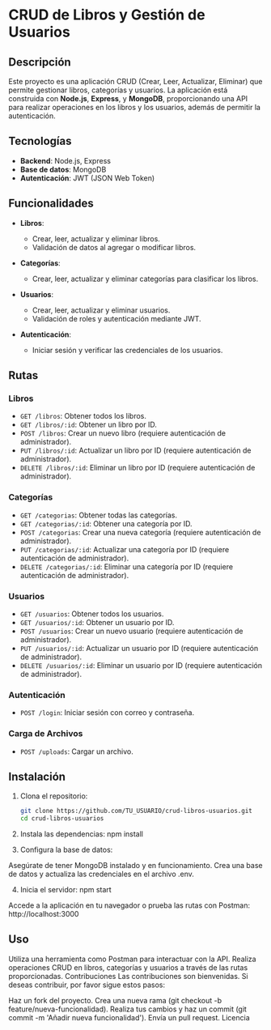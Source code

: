 # CRUD de Libros y Gestión de Usuarios

## Descripción

Este proyecto es una aplicación CRUD (Crear, Leer, Actualizar, Eliminar) que permite gestionar libros, categorías y usuarios. La aplicación está construida con **Node.js**, **Express**, y **MongoDB**, proporcionando una API para realizar operaciones en los libros y los usuarios, además de permitir la autenticación.

## Tecnologías

- **Backend**: Node.js, Express
- **Base de datos**: MongoDB
- **Autenticación**: JWT (JSON Web Token)

## Funcionalidades

- **Libros**:
  - Crear, leer, actualizar y eliminar libros.
  - Validación de datos al agregar o modificar libros.

- **Categorías**:
  - Crear, leer, actualizar y eliminar categorías para clasificar los libros.

- **Usuarios**:
  - Crear, leer, actualizar y eliminar usuarios.
  - Validación de roles y autenticación mediante JWT.

- **Autenticación**:
  - Iniciar sesión y verificar las credenciales de los usuarios.

## Rutas

### Libros

- `GET /libros`: Obtener todos los libros.
- `GET /libros/:id`: Obtener un libro por ID.
- `POST /libros`: Crear un nuevo libro (requiere autenticación de administrador).
- `PUT /libros/:id`: Actualizar un libro por ID (requiere autenticación de administrador).
- `DELETE /libros/:id`: Eliminar un libro por ID (requiere autenticación de administrador).

### Categorías

- `GET /categorias`: Obtener todas las categorías.
- `GET /categorias/:id`: Obtener una categoría por ID.
- `POST /categorias`: Crear una nueva categoría (requiere autenticación de administrador).
- `PUT /categorias/:id`: Actualizar una categoría por ID (requiere autenticación de administrador).
- `DELETE /categorias/:id`: Eliminar una categoría por ID (requiere autenticación de administrador).

### Usuarios

- `GET /usuarios`: Obtener todos los usuarios.
- `GET /usuarios/:id`: Obtener un usuario por ID.
- `POST /usuarios`: Crear un nuevo usuario (requiere autenticación de administrador).
- `PUT /usuarios/:id`: Actualizar un usuario por ID (requiere autenticación de administrador).
- `DELETE /usuarios/:id`: Eliminar un usuario por ID (requiere autenticación de administrador).

### Autenticación

- `POST /login`: Iniciar sesión con correo y contraseña.

### Carga de Archivos

- `POST /uploads`: Cargar un archivo.

## Instalación

1. Clona el repositorio:
   ```bash
   git clone https://github.com/TU_USUARIO/crud-libros-usuarios.git
   cd crud-libros-usuarios


2. Instala las dependencias:
npm install

3. Configura la base de datos:

Asegúrate de tener MongoDB instalado y en funcionamiento.
Crea una base de datos y actualiza las credenciales en el archivo .env.

4. Inicia el servidor:
npm start

Accede a la aplicación en tu navegador o prueba las rutas con Postman: http://localhost:3000

## Uso
Utiliza una herramienta como Postman para interactuar con la API.
Realiza operaciones CRUD en libros, categorías y usuarios a través de las rutas proporcionadas.
Contribuciones
Las contribuciones son bienvenidas. Si deseas contribuir, por favor sigue estos pasos:

Haz un fork del proyecto.
Crea una nueva rama (git checkout -b feature/nueva-funcionalidad).
Realiza tus cambios y haz un commit (git commit -m 'Añadir nueva funcionalidad').
Envía un pull request.
Licencia